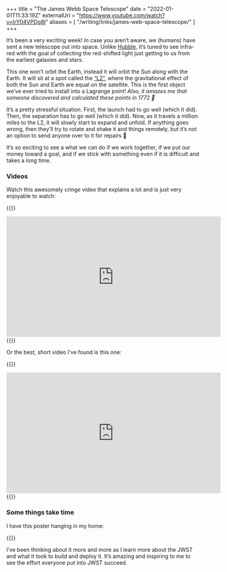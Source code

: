 +++
title = "The James Webb Space Telescope"
date = "2022-01-01T11:33:19Z"
externalUrl = "https://www.youtube.com/watch?v=lrY04VPDg8I"
aliases = [
  "/writing/links/james-web-space-telescope/"
]
+++

It’s been a very exciting week! In case you aren’t aware, we (humans) have sent a new telescope out into space. Unlike [Hubble][], it’s tuned to see infra-red with the goal of collecting the red-shifted light just getting to us from the earliest galaxies and stars.

[Hubble]: https://en.wikipedia.org/wiki/Hubble_Space_Telescope

This one won’t orbit the Earth, instead it will orbit the Sun along with the Earth. It will sit at a spot called the [“L2”][L2], where the gravitational effect of both the Sun and Earth are equal on the satellite. This is the first object we’ve ever tried to install into a Lagrange point! _Also, it amazes me that someone discovered and calculated these points in 1772 👀_

[L2]: https://en.wikipedia.org/wiki/Lagrange_point

It’s a pretty stressful situation. First, the launch had to go well (which it did). Then, the separation has to go well (which it did). Now, as it travels a million miles to the L2, it will slowly start to expand and unfold. If anything goes wrong, then they’ll try to rotate and shake it and things remotely, but it’s not an option to send anyone over to it for repairs 😬

It’s so exciting to see a what we can do if we work together, if we put our money toward a goal, and if we stick with something even if it is difficult and takes a long time. 

### Videos

Watch this awesomely cringe video that explains a lot and is just very enjoyable to watch:

{{<raw>}}
<iframe width="560" height="315" src="https://www.youtube-nocookie.com/embed/lrY04VPDg8I" title="YouTube video player" frameborder="0" allow="accelerometer; autoplay; clipboard-write; encrypted-media; gyroscope; picture-in-picture" allowfullscreen></iframe>
{{</raw>}}

Or the best, short video I’ve found is this one:

{{<raw>}}
<iframe width="560" height="315" src="https://www.youtube-nocookie.com/embed/Gx4uq83GSrE" title="YouTube video player" frameborder="0" allow="accelerometer; autoplay; clipboard-write; encrypted-media; gyroscope; picture-in-picture" allowfullscreen></iframe>
{{</raw>}}

### Some things take time

I have this poster hanging in my home:

{{<fig
  src="poster.jpg"
  href="https://www.etsy.com/listing/173402030/some-things-take-time-old-gold-edition"
  alt="Poster reading: Some things take time" />}}

I’ve been thinking about it more and more as I learn more about the JWST and what it took to build and deploy it. It’s amazing and inspiring to me to see the effort everyone put into JWST succeed.